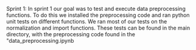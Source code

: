 Sprint 1:
In sprint 1 our goal was to test and execute data preprocessing functions. 
To do this we installed the preprocessing code and ran python unit tests on different functions.
We ran most of our tests on the normalization and import functions.
These tests can be found in the main directory, with the preprocessing code found in the "data_preprocessing.ipynb
